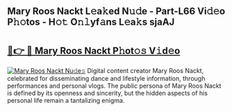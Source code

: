 ## Mary Roos Nackt L𝚎a𝚔ed N𝚞𝚍e - Part-L66 Vi𝚍𝚎o P𝚑𝚘tos - H𝚘𝚝 O𝚗𝚕yf𝚊ns L𝚎a𝚔s sjaAJ

# <h2><a href="http://kfd5dh.oniu.top/?m=Mary+Roos+Nackt">🔗👉 🔴 Mary Roos Nackt P𝚑ot𝚘𝚜 V𝚒d𝚎o</a></h2>

[![Mary Roos Nackt Nu𝚍e𝚜](https://i.imgur.com/0qMVB7G.gif)](http://kfd5dh.oniu.top/?m=Mary+Roos+Nackt)
Digital content creator Mary Roos Nackt, celebrated for disseminating dance and lifestyle information, through performances and personal vlogs. The public persona of Mary Roos Nackt is defined by its openness and sincerity, but the hidden aspects of his personal life remain a tantalizing enigma.  

